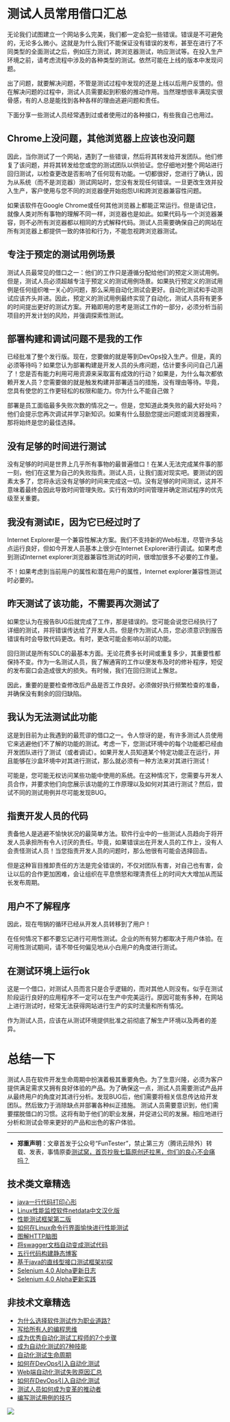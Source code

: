 # 测试人员常用借口汇总



无论我们试图建立一个网站多么完美，我们都一定会犯一些错误。错误是不可避免的，无论多么微小。这就是为什么我们不能保证没有错误的发布，甚至在进行了不同类型的全面测试之后，例如压力测试，跨浏览器测试，响应测试等。在投入生产环境之前，请考虑流程中涉及的各种类型的测试。依然可能在上线的版本中发现问题。

出了问题，就要解决问题，不管是测试过程中发现的还是上线以后用户反馈的。但在解决问题的过程中，测试人员需要起到积极的推动作用。当然理想很丰满现实很骨感，有的人总是能找到各种各样的理由逃避问题和责任。

下面分享一些测试人员经常遇到过或者使用过的各种接口，有些我自己也用过。

## Chrome上没问题，其他浏览器上应该也没问题

因此，当你测试了一个网站，遇到了一些错误，然后将其转发给开发团队。他们修复了该问题，并将其转发给您或您的测试团队以供验证。您仔细地对整个网站进行回归测试，以检查更改是否影响了任何现有功能。一切都很好，您进行了确认，因为从系统（而不是浏览器）测试网站时，您没有发现任何错误。一旦更改生效并投入生产，客户使用与您不同的浏览器便开始抱怨UI和跨浏览器兼容性问题。

如果该软件在Google Chrome或任何其他浏览器上都能正常运行。但是请记住，就像人类对所有事物的理解不同一样，浏览器也是如此。如果代码与一个浏览器兼容，则不必所有浏览器都以相同的方式解释代码。测试人员需要确保自己的网站在所有浏览器上都提供一致的体验和行为，不能忽视跨浏览器测试。

## 专注于预定的测试用例场景

测试人员最常见的借口之一：他们的工作只是遵循分配给他们的预定义测试用例。但是，测试人员必须超越专注于预定义的测试用例场景。如果执行预定义的测试用例是任何组织唯一关心的问题，那么采用自动化测试会更好。自动化测试和手动测试应该齐头并进。因此，预定义的测试用例最终实现了自动化，测试人员将有更多的时间提出更好的测试方案。开箱即用的思考是测试工作的一部分，必须分析当前项目的开发计划的风险，并强调探索性测试。

## 部署构建和调试问题不是我的工作

已经批准了整个发行版。现在，您要做的就是等到DevOps投入生产。但是，真的必须等待吗？如果您认为部署构建是开发人员的头疼问题，估计要多问问自己几遍了！您是否有能力利用可用资源来采取富有成效的行动？如果是，为什么每次都依赖开发人员？您需要做的就是触发构建并部署适当的措施，没有理由等待。毕竟，您具有使您的工作更轻松的权限和能力。你为什么不能自己做？

部署是员工面临最多失败次数的情况之一。但是，您知道此类失败的最大好处吗？他们会提示您再次调试并学习新知识。如果有什么鼓励您提出问题或浏览器搜索，那将始终是您的最佳选择。

## 没有足够的时间进行测试

没有足够的时间是世界上几乎所有事物的最普遍借口！在某人无法完成某件事的那一刻，他们在这里为自己的失败指责。测试人员，让我们面对现实吧。要测试的因素太多了，您将永远没有足够的时间来完成这一切。没有足够的时间测试，这并不意味着最终会因此导致时间管理失败。实行有效的时间管理并确定测试程序的优先级至关重要。

## 我没有测试IE，因为它已经过时了

Internet Explorer是一个兼容性解决方案。我们不支持新的Web标准，尽管许多站点运行良好，但如今开发人员基本上很少在Internet Explorer进行调试。如果考虑到测试Internet explorer浏览器兼容性测试的时间，很增加很多不必要的工作量。

不！如果考虑到当前用户的属性和潜在用户的属性，Internet explorer兼容性测试时必要的。

## 昨天测试了该功能，不需要再次测试了

如果您认为在报告BUG后就完成了工作，那是错误的。您可能会说您已经执行了详细的测试，并将错误传达给了开发人员。但是作为测试人员，您必须意识到报告错误有时会导致代码更改。有时，更改可能会影响以前的功能。

回归测试是所有SDLC的最基本方面。无论花费多长时间或重复多少，其重要性都保持不变。作为一名测试人员，我了解通宵的工作以便发布及时的修补程序，短促的发布窗口会造成很大的损失。有时候，我们在回归测试上懈怠。

因此，重要的是要检查修改后产品是否工作良好。必须做好执行频繁检查的准备，并确保没有剩余的回归缺陷。

## 我认为无法测试此功能

这是到目前为止我遇到的最荒谬的借口之一。令人惊讶的是，有许多测试人员使用它来逃避他们不了解的功能的测试。考虑一下，您测试环境中的每个功能都已经由开发团队进行了测试（或者调试）。如果开发人员知道某个特定功能正在运行，并且能够在沙盒环境中对其进行测试，那么就必须有一种方法来对其进行测试！

可能是，您可能无权访问某些功能中使用的系统。在这种情况下，您需要与开发人员合作，并要求他们向您展示该功能的工作原理以及如何对其进行测试？然后，尝试不同的测试用例并尽可能发现BUG。

## 指责开发人员的代码

责备他人是逃避不愉快状况的最简单方法。软件行业中的一些测试人员趋向于将开发人员承担所有令人讨厌的责任。毕竟，如果错误出在开发人员的工作上，没有人会责怪测试人员！当您指责开发人员的问题时，那么他很有可能会选择回击。

但是这种盲目推卸责任的方法是完全错误的，不仅对团队有害，对自己也有害，会让以后的合作更加困难，会让组织在平息愤怒和理清责任上的时间大大增加从而延长发布周期。

## 用户不了解程序

因此，现在甩锅的循环已经从开发人员转移到了用户！

在任何情况下都不要忘记进行可用性测试。企业的所有努力都取决于用户体验。在可用性测试期间，请不带任何偏见地从小白用户的角度进行测试。

## 在测试环境上运行ok

这是一个借口，对测试人员而言只是合乎逻辑的，而对其他人则没有。似乎在测试阶段运行良好的应用程序不一定可以在生产中完美运行。原因可能有多种，在网站上进行测试时，经常无法获得网站进行生产的实时流量和所有情况。

作为测试人员，应该在从测试环境提供批准之前彻底了解生产环境以及两者的差异。

# 总结一下

测试人员在软件开发生命周期中扮演着极其重要角色。为了生意兴隆，必须为客户提供满足需求又拥有良好体验的产品。为了确保这一点，测试人员需要测试产品并从最终用户的角度对其进行分析。发现BUG后，他们需要将相关信息传达给开发团队。然后致力于消除缺点并部署各种纠正措施。
测试人员需要意识到，他们需要摆脱借口的习惯。这将有助于他们的职业发展，并促进公司的发展。相应地进行分析和测试会带来更好的产品和出色的客户体验。

---
* **郑重声明**：文章首发于公众号“FunTester”，禁止第三方（腾讯云除外）转载、发表，事情原委[测试窝，首页抄我七篇原创还拉黑，你们的良心不会痛吗？](https://mp.weixin.qq.com/s/ke5avkknkDMCLMAOGT7wiQ)

## 技术类文章精选

- [java一行代码打印心形](https://mp.weixin.qq.com/s/QPSryoSbViVURpSa9QXtpg)
- [Linux性能监控软件netdata中文汉化版](https://mp.weixin.qq.com/s/fdXtK-5WwKnxjLZdyg6-nA)
- [性能测试框架第二版](https://mp.weixin.qq.com/s/JPyGQ2DRC6EVBmZkxAoVWA)
- [如何在Linux命令行界面愉快进行性能测试](https://mp.weixin.qq.com/s/fwGqBe1SpA2V0lPfAOd04Q)
- [图解HTTP脑图](https://mp.weixin.qq.com/s/100Vm8FVEuXs0x6rDGTipw)
- [将swagger文档自动变成测试代码](https://mp.weixin.qq.com/s/SY8mVenj0zMe5b47GS9VSQ)
- [五行代码构建静态博客](https://mp.weixin.qq.com/s/hZnimJOg5OqxRSDyFvuiiQ)
- [基于java的直线型接口测试框架初探](https://mp.weixin.qq.com/s/xhg4exdb1G18-nG5E7exkQ)
- [Selenium 4.0 Alpha更新日志](https://mp.weixin.qq.com/s/tU7sm-pcbpRNwDU9D3OVTQ)
- [Selenium 4.0 Alpha更新实践](https://mp.weixin.qq.com/s/yT9wpO5o5aWBUus494TIHw)

## 非技术文章精选

- [为什么选择软件测试作为职业道路?](https://mp.weixin.qq.com/s/o83wYvFUvy17kBPLDO609A)
- [写给所有人的编程思维](https://mp.weixin.qq.com/s/Oj33UCnYfbUgzsBzEm2GPQ)
- [成为优秀自动化测试工程师的7个步骤](https://mp.weixin.qq.com/s/wdw1l4AZnPpdPBZZueCcnw)
- [成为自动化测试的7种技能](https://mp.weixin.qq.com/s/e-HAGMO0JLR7VBBWLvk0dQ)
- [自动化测试生命周期](https://mp.weixin.qq.com/s/SH-vb2RagYQ3sfCY8QM5ew)
- [如何在DevOps引入自动化测试](https://mp.weixin.qq.com/s/MclK3VvMN1dsiXXJO8g7ig)
- [Web端自动化测试失败原因汇总](https://mp.weixin.qq.com/s/qzFth-Q9e8MTms1M8L5TyA)
- [如何在DevOps引入自动化测试](https://mp.weixin.qq.com/s/MclK3VvMN1dsiXXJO8g7ig)
- [测试人员如何成为变革的推动者](https://mp.weixin.qq.com/s/0nTZHBOuKG0rewKAeyIqwA)
- [编写测试用例的技巧](https://mp.weixin.qq.com/s/zZAh_XXXGOyhlm6ebzs06Q)


![](https://mmbiz.qpic.cn/mmbiz_jpg/13eN86FKXzCMW6WN4Wch71qNtGQvxLRSGejZpr37OWa7CDYg5e4ZeanaGWuBgRAX3jicJNIhcyyZPXbKByXcl7w/640?wx_fmt=jpeg&tp=webp&wxfrom=5&wx_lazy=1&wx_co=1)
